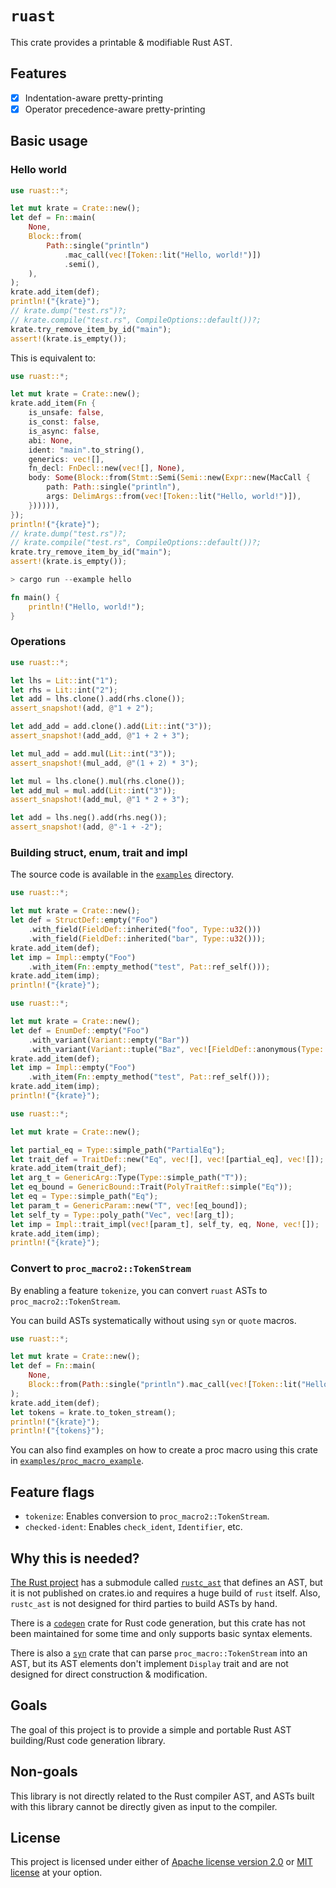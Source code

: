 # `ruast`

This crate provides a printable & modifiable Rust AST.

## Features

* [x] Indentation-aware pretty-printing
* [x] Operator precedence-aware pretty-printing

## Basic usage

### Hello world

```rust
use ruast::*;

let mut krate = Crate::new();
let def = Fn::main(
    None,
    Block::from(
        Path::single("println")
            .mac_call(vec![Token::lit("Hello, world!")])
            .semi(),
    ),
);
krate.add_item(def);
println!("{krate}");
// krate.dump("test.rs")?;
// krate.compile("test.rs", CompileOptions::default())?;
krate.try_remove_item_by_id("main");
assert!(krate.is_empty());
```

This is equivalent to:

```rust
use ruast::*;

let mut krate = Crate::new();
krate.add_item(Fn {
    is_unsafe: false,
    is_const: false,
    is_async: false,
    abi: None,
    ident: "main".to_string(),
    generics: vec![],
    fn_decl: FnDecl::new(vec![], None),
    body: Some(Block::from(Stmt::Semi(Semi::new(Expr::new(MacCall {
        path: Path::single("println"),
        args: DelimArgs::from(vec![Token::lit("Hello, world!")]),
    }))))),
});
println!("{krate}");
// krate.dump("test.rs")?;
// krate.compile("test.rs", CompileOptions::default())?;
krate.try_remove_item_by_id("main");
assert!(krate.is_empty());
```

```rust
> cargo run --example hello

fn main() {
    println!("Hello, world!");
}
```

### Operations

```rust
use ruast::*;

let lhs = Lit::int("1");
let rhs = Lit::int("2");
let add = lhs.clone().add(rhs.clone());
assert_snapshot!(add, @"1 + 2");

let add_add = add.clone().add(Lit::int("3"));
assert_snapshot!(add_add, @"1 + 2 + 3");

let mul_add = add.mul(Lit::int("3"));
assert_snapshot!(mul_add, @"(1 + 2) * 3");

let mul = lhs.clone().mul(rhs.clone());
let add_mul = mul.add(Lit::int("3"));
assert_snapshot!(add_mul, @"1 * 2 + 3");

let add = lhs.neg().add(rhs.neg());
assert_snapshot!(add, @"-1 + -2");
```

### Building struct, enum, trait and impl

The source code is available in the [`examples`](https://github.com/mtshiba/ruast/tree/main/examples) directory.

```rust
use ruast::*;

let mut krate = Crate::new();
let def = StructDef::empty("Foo")
    .with_field(FieldDef::inherited("foo", Type::u32()))
    .with_field(FieldDef::inherited("bar", Type::u32()));
krate.add_item(def);
let imp = Impl::empty("Foo")
    .with_item(Fn::empty_method("test", Pat::ref_self()));
krate.add_item(imp);
println!("{krate}");
```

```rust
use ruast::*;

let mut krate = Crate::new();
let def = EnumDef::empty("Foo")
    .with_variant(Variant::empty("Bar"))
    .with_variant(Variant::tuple("Baz", vec![FieldDef::anonymous(Type::u32())]));
krate.add_item(def);
let imp = Impl::empty("Foo")
    .with_item(Fn::empty_method("test", Pat::ref_self()));
krate.add_item(imp);
println!("{krate}");
```

```rust
use ruast::*;

let mut krate = Crate::new();

let partial_eq = Type::simple_path("PartialEq");
let trait_def = TraitDef::new("Eq", vec![], vec![partial_eq], vec![]);
krate.add_item(trait_def);
let arg_t = GenericArg::Type(Type::simple_path("T"));
let eq_bound = GenericBound::Trait(PolyTraitRef::simple("Eq"));
let eq = Type::simple_path("Eq");
let param_t = GenericParam::new("T", vec![eq_bound]);
let self_ty = Type::poly_path("Vec", vec![arg_t]);
let imp = Impl::trait_impl(vec![param_t], self_ty, eq, None, vec![]);
krate.add_item(imp);
println!("{krate}");
```

### Convert to `proc_macro2::TokenStream`

By enabling a feature `tokenize`, you can convert `ruast` ASTs to `proc_macro2::TokenStream`.

You can build ASTs systematically without using `syn` or `quote` macros.

```rust
use ruast::*;

let mut krate = Crate::new();
let def = Fn::main(
    None,
    Block::from(Path::single("println").mac_call(vec![Token::lit("Hello, world!")])),
);
krate.add_item(def);
let tokens = krate.to_token_stream();
println!("{krate}");
println!("{tokens}");
```

You can also find examples on how to create a proc macro using this crate in [`examples/proc_macro_example`](https://github.com/mtshiba/ruast/tree/main/examples/proc_macro_example).

## Feature flags

* `tokenize`: Enables conversion to `proc_macro2::TokenStream`.
* `checked-ident`: Enables `check_ident`, `Identifier`, etc.

## Why this is needed?

[The Rust project](https://github.com/rust-lang/rust) has a submodule called [`rustc_ast`](https://github.com/rust-lang/rust/tree/master/compiler/rustc_ast) that defines an AST, but it is not published on crates.io and requires a huge build of `rust` itself. Also, `rustc_ast` is not designed for third parties to build ASTs by hand.

There is a [`codegen`](https://github.com/carllerche/codegen) crate for Rust code generation, but this crate has not been maintained for some time and only supports basic syntax elements.

There is also a [`syn`](https://github.com/dtolnay/syn) crate that can parse `proc_macro::TokenStream` into an AST, but its AST elements don't implement `Display` trait and are not designed for direct construction & modification.

## Goals

The goal of this project is to provide a simple and portable Rust AST building/Rust code generation library.

## Non-goals

This library is not directly related to the Rust compiler AST, and ASTs built with this library cannot be directly given as input to the compiler.

## License

This project is licensed under either of [Apache license version 2.0](./LICENSE-APACHE) or [MIT license](./LICENSE-MIT) at your option.
